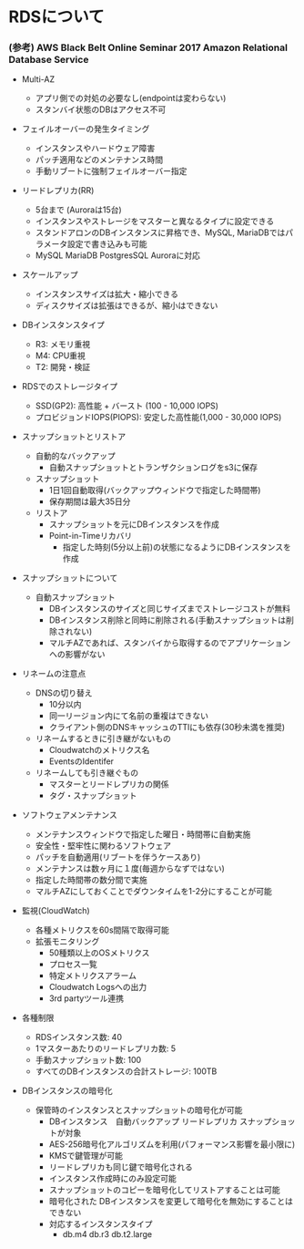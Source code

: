 # RDSについて

### (参考) AWS Black Belt Online Seminar 2017 Amazon Relational Database Service 
- Multi-AZ
  - アプリ側での対処の必要なし(endpointは変わらない)
  - スタンバイ状態のDBはアクセス不可

- フェイルオーバーの発生タイミング
  - インスタンスやハードウェア障害
  - パッチ適用などのメンテナンス時間
  - 手動リブートに強制フェイルオーバー指定

- リードレプリカ(RR)
  - 5台まで (Auroraは15台)
  - インスタンスやストレージをマスターと異なるタイプに設定できる
  - スタンドアロンのDBインスタンスに昇格でき、MySQL, MariaDBではパラメータ設定で書き込みも可能
  - MySQL MariaDB PostgresSQL Auroraに対応

- スケールアップ
  - インスタンスサイズは拡大・縮小できる
  - ディスクサイズは拡張はできるが、縮小はできない

- DBインスタンスタイプ
  - R3: メモリ重視
  - M4: CPU重視
  - T2: 開発・検証

- RDSでのストレージタイプ
  - SSD(GP2): 高性能 + バースト (100 - 10,000 IOPS)
  - プロビジョンドIOPS(PIOPS): 安定した高性能(1,000 - 30,000 IOPS)

- スナップショットとリストア
  - 自動的なバックアップ
    - 自動スナップショットとトランザクションログをs3に保存
  - スナップショット 
    - 1日1回自動取得(バックアップウィンドウで指定した時間帯)
    - 保存期間は最大35日分
  - リストア
    - スナップショットを元にDBインスタンスを作成
    - Point-in-Timeリカバリ
      - 指定した時刻(5分以上前)の状態になるようにDBインスタンスを作成

- スナップショットについて
  - 自動スナップショット
    - DBインスタンスのサイズと同じサイズまでストレージコストが無料
    - DBインスタンス削除と同時に削除される(手動スナップショットは削除されない)
    - マルチAZであれば、スタンバイから取得するのでアプリケーションへの影響がない

- リネームの注意点
  - DNSの切り替え
    - 10分以内
    - 同一リージョン内にて名前の重複はできない
    - クライアント側のDNSキャッシュのTTlにも依存(30秒未満を推奨)
  - リネームするときに引き継がないもの
    - Cloudwatchのメトリクス名
    - EventsのIdentifer
  - リネームしても引き継ぐもの 
    - マスターとリードレプリカの関係
    - タグ・スナップショット

- ソフトウェアメンテナンス
  - メンテナンスウィンドウで指定した曜日・時間帯に自動実施
  - 安全性・堅牢性に関わるソフトウェア
  - パッチを自動適用(リブートを伴うケースあり)
  - メンテナンスは数ヶ月に１度(毎週からなずではない)
  - 指定した時間帯の数分間で実施
  - マルチAZにしておくことでダウンタイムを1-2分にすることが可能

- 監視(CloudWatch)
  - 各種メトリクスを60s間隔で取得可能
  - 拡張モニタリング
    - 50種類以上のOSメトリクス
    - プロセス一覧
    - 特定メトリクスアラーム
    - Cloudwatch Logsへの出力
    - 3rd partyツール連携


- 各種制限
  - RDSインスタンス数: 40
  - 1マスターあたりのリードレプリカ数: 5
  - 手動スナップショット数: 100
  - すべてのDBインスタンスの合計ストレージ: 100TB

- DBインスタンスの暗号化
  - 保管時のインスタンスとスナップショットの暗号化が可能
    - DBインスタンス　自動バックアップ リードレプリカ スナップショットが対象
    - AES-256暗号化アルゴリズムを利用(パフォーマンス影響を最小限に)
    - KMSで鍵管理が可能
    - リードレプリカも同じ鍵で暗号化される
    - インスタンス作成時にのみ設定可能
    - スナップショットのコピーを暗号化してリストアすることは可能
    - 暗号化された DBインスタンスを変更して暗号化を無効にすることはできない
    - 対応するインスタンスタイプ
      - db.m4 db.r3 db.t2.large
